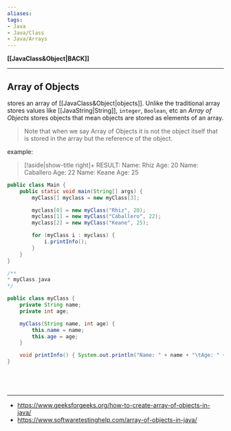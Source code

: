 ```yaml
---
aliases:
tags:
- Java
- Java/Class
- Java/Arrays
---
```

**[[JavaClass&Object|BACK]]**

---
## Array of Objects
stores an array of [[JavaClass&Object|objects]]. Unlike the traditional array stores values like [[JavaString|String]], `integer`, `Boolean`, etc an *Array of Objects* stores objects that mean objects are stored as elements of an array. 
> Note that when we say Array of Objects it is not the object itself that is stored in the array but the reference of the object.

example:
>[!aside|show-title right]+ RESULT:
> Name: Rhiz      Age: 20
> Name: Caballero Age: 22
> Name: Keane     Age: 25

```java
public class Main {
    public static void main(String[] args) {
        myClass[] myclass = new myClass[3];

        myclass[0] = new myClass("Rhiz", 20);
        myclass[1] = new myClass("Caballero", 22);
        myclass[2] = new myClass("Keane", 25);

        for (myClass i : myclass) {
            i.printInfo();
        }
    }
}
```
```java
/**
* myClass.java
*/

public class myClass {
    private String name;
    private int age;

    myClass(String name, int age) {
        this.name = name;
        this.age = age;
    }

    void printInfo() { System.out.println("Name: " + name + "\tAge: " + age); }
}
```

<br>

# 
---
- https://www.geeksforgeeks.org/how-to-create-array-of-objects-in-java/
- https://www.softwaretestinghelp.com/array-of-objects-in-java/